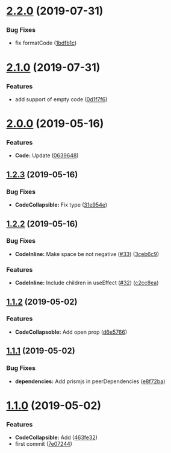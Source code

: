 # [2.2.0](https://github.com/hrdtbs/react-code/compare/v2.1.0...v2.2.0) (2019-07-31)


### Bug Fixes

* fix formatCode ([1bdfb1c](https://github.com/hrdtbs/react-code/commit/1bdfb1c))



# [2.1.0](https://github.com/hrdtbs/react-code/compare/v2.0.0...v2.1.0) (2019-07-31)


### Features

* add support of empty code ([0d1f7f6](https://github.com/hrdtbs/react-code/commit/0d1f7f6))



# [2.0.0](https://github.com/hrdtbs/react-code/compare/v1.2.3...v2.0.0) (2019-05-16)


### Features

* **Code:** Update ([0639648](https://github.com/hrdtbs/react-code/commit/0639648))



## [1.2.3](https://github.com/hrdtbs/react-code/compare/v1.2.2...v1.2.3) (2019-05-16)


### Bug Fixes

* **CodeCollapsible:** Fix type ([31e954e](https://github.com/hrdtbs/react-code/commit/31e954e))



## [1.2.2](https://github.com/hrdtbs/react-code/compare/v1.1.2...v1.2.2) (2019-05-16)


### Bug Fixes

* **CodeInline:** Make space be not negative ([#33](https://github.com/hrdtbs/react-code/issues/33)) ([3ceb6c9](https://github.com/hrdtbs/react-code/commit/3ceb6c9))


### Features

* **CodeInline:** Include children in useEffect ([#32](https://github.com/hrdtbs/react-code/issues/32)) ([c2cc8ea](https://github.com/hrdtbs/react-code/commit/c2cc8ea))



## [1.1.2](https://github.com/hrdtbs/react-code/compare/v1.1.1...v1.1.2) (2019-05-02)


### Features

* **CodeCollapsoble:** Add open prop ([d6e5766](https://github.com/hrdtbs/react-code/commit/d6e5766))



## [1.1.1](https://github.com/hrdtbs/react-code/compare/v1.1.0...v1.1.1) (2019-05-02)


### Bug Fixes

* **dependencies:** Add prismjs in peerDependencies ([e8f72ba](https://github.com/hrdtbs/react-code/commit/e8f72ba))



# [1.1.0](https://github.com/hrdtbs/react-code/compare/7e07244...v1.1.0) (2019-05-02)


### Features

* **CodeCollapsible:** Add ([463fe32](https://github.com/hrdtbs/react-code/commit/463fe32))
* first commit ([7e07244](https://github.com/hrdtbs/react-code/commit/7e07244))



